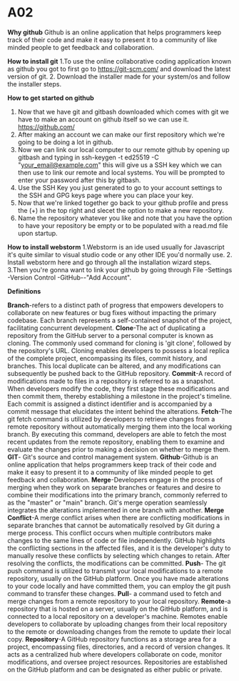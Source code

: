 # A02
**Why github**
Github is an online application that helps programmers keep track of their code and make it easy to present it to a community of like minded people to get feedback and collaboration.

**How to install git**
1.To use the online collaborative coding application known as github you got to first go to https://git-scm.com/ and download the latest version of git.
2. Download the installer made for your system/os and follow the installer steps.

**How to get started on github**
1. Now that we have git and gitbash downloaded which comes with git we have to make an account on github itself so we can use it. https://github.com/
2. After making an account we can make our first repository which we're going to be doing a lot in github.
3. Now we can link our local computer to our remote github by opening up gitbash and typing in ssh-keygen -t ed25519 -C "your_email@example.com" this will give us a SSH key which we can then use to link our remote and local systems. You will be prompted to enter your password after this by gitbash.
4. Use the SSH Key you just generated to go to your account settings to the SSH and GPG keys page where you can place your key.
5. Now that we're linked together go back to your github profile and press the (+) in the top right and slecet the option to make a new repository.
6. Name the repository whatever you like and note that you have the option to have your repository be empty or to be populated with a read.md file upon startup.

**How to install webstorm**
1.Webstorm is an ide used usually for Javascript it's quite similar to visual studio code or any other IDE you'd normally use.
2. Install webstorm here and go through all the installation wizard steps.
3.Then you're gonna want to link your github by going through File -Settings -Version Control -GitHub--"Add Account".

**Definitions** 

**Branch**-refers to a distinct path of progress that empowers developers to collaborate on new features or bug fixes without impacting the primary codebase. Each branch represents a self-contained snapshot of the project, facilitating concurrent development.
**Clone**-The act of duplicating a repository from the GitHub server to a personal computer is known as cloning. The commonly used command for cloning is 'git clone', followed by the repository's URL. Cloning enables developers to possess a local replica of the complete project, encompassing its files, commit history, and branches. This local duplicate can be altered, and any modifications can subsequently be pushed back to the GitHub repository.
**Commit**-A record of modifications made to files in a repository is referred to as a snapshot. When developers modify the code, they first stage these modifications and then commit them, thereby establishing a milestone in the project's timeline. Each commit is assigned a distinct identifier and is accompanied by a commit message that elucidates the intent behind the alterations.
**Fetch**-The git fetch command is utilized by developers to retrieve changes from a remote repository without automatically merging them into the local working branch. By executing this command, developers are able to fetch the most recent updates from the remote repository, enabling them to examine and evaluate the changes prior to making a decision on whether to merge them.
**GIT**- Git's source and control management system.
**Github**-Github is an online application that helps programmers keep track of their code and make it easy to present it to a community of like minded people to get feedback and collaboration.
**Merge**-Developers engage in the process of merging when they work on separate branches or features and desire to combine their modifications into the primary branch, commonly referred to as the "master" or "main" branch. Git's merge operation seamlessly integrates the alterations implemented in one branch with another.
**Merge Conflict**-A merge conflict arises when there are conflicting modifications in separate branches that cannot be automatically resolved by Git during a merge process. This conflict occurs when multiple contributors make changes to the same lines of code or file independently. GitHub highlights the conflicting sections in the affected files, and it is the developer's duty to manually resolve these conflicts by selecting which changes to retain. After resolving the conflicts, the modifications can be committed.
**Push**- The git push command is utilized to transmit your local modifications to a remote repository, usually on the GitHub platform. Once you have made alterations to your code locally and have committed them, you can employ the git push command to transfer these changes.
**Pull**- a command used to fetch and merge changes from a remote repository to your local repository.
**Remote**-a repository that is hosted on a server, usually on the GitHub platform, and is connected to a local repository on a developer's machine. Remotes enable developers to collaborate by uploading changes from their local repository to the remote or downloading changes from the remote to update their local copy.
**Repository**-A GitHub repository functions as a storage area for a project, encompassing files, directories, and a record of version changes. It acts as a centralized hub where developers collaborate on code, monitor modifications, and oversee project resources. Repositories are established on the GitHub platform and can be designated as either public or private.

